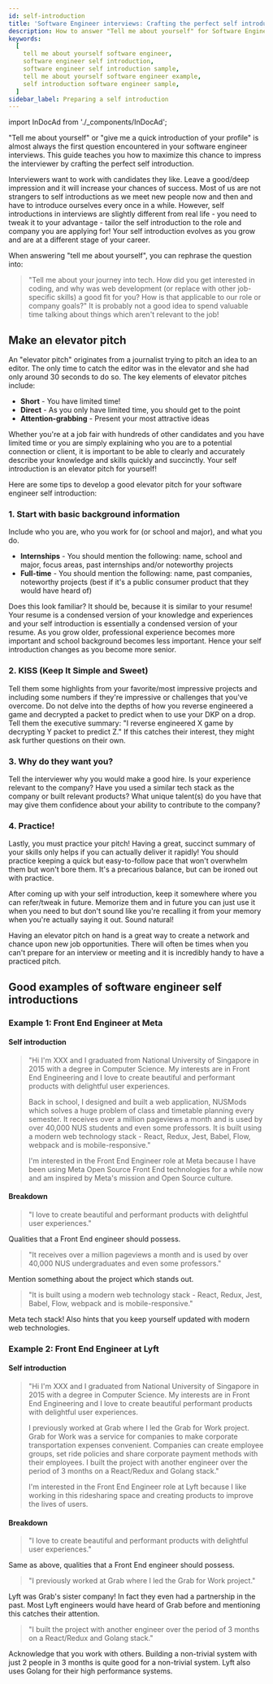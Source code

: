 ```yaml
---
id: self-introduction
title: 'Software Engineer interviews: Crafting the perfect self introduction'
description: How to answer "Tell me about yourself" for Software Engineer interviews
keywords:
  [
    tell me about yourself software engineer,
    software engineer self introduction,
    software engineer self introduction sample,
    tell me about yourself software engineer example,
    self introduction software engineer sample,
  ]
sidebar_label: Preparing a self introduction
---
```


<head>
  <meta property="og:image" content="https://www.techinterviewhandbook.org/social/self-introduction.png" />
</head>

import InDocAd from './\_components/InDocAd';

"Tell me about yourself" or "give me a quick introduction of your profile" is almost always the first question encountered in your software engineer interviews. This guide teaches you how to maximize this chance to impress the interviewer by crafting the perfect self introduction.

Interviewers want to work with candidates they like. Leave a good/deep impression and it will increase your chances of success. Most of us are not strangers to self introductions as we meet new people now and then and have to introduce ourselves every once in a while. However, self introductions in interviews are slightly different from real life - you need to tweak it to your advantage - tailor the self introduction to the role and company you are applying for! Your self introduction evolves as you grow and are at a different stage of your career.

When answering "tell me about yourself", you can rephrase the question into:

> "Tell me about your journey into tech. How did you get interested in coding, and why was web development (or replace with other job-specific skills) a good fit for you? How is that applicable to our role or company goals?" It is probably not a good idea to spend valuable time talking about things which aren't relevant to the job!

## Make an elevator pitch

An "elevator pitch" originates from a journalist trying to pitch an idea to an editor. The only time to catch the editor was in the elevator and she had only around 30 seconds to do so. The key elements of elevator pitches include:

- **Short** - You have limited time!
- **Direct** - As you only have limited time, you should get to the point
- **Attention-grabbing** - Present your most attractive ideas

Whether you're at a job fair with hundreds of other candidates and you have limited time or you are simply explaining who you are to a potential connection or client, it is important to be able to clearly and accurately describe your knowledge and skills quickly and succinctly. Your self introduction is an elevator pitch for yourself!

Here are some tips to develop a good elevator pitch for your software engineer self introduction:

### 1. Start with basic background information

Include who you are, who you work for (or school and major), and what you do.

- **Internships** - You should mention the following: name, school and major, focus areas, past internships and/or noteworthy projects
- **Full-time** - You should mention the following: name, past companies, noteworthy projects (best if it's a public consumer product that they would have heard of)

Does this look familiar? It should be, because it is similar to your resume! Your resume is a condensed version of your knowledge and experiences and your self introduction is essentially a condensed version of your resume. As you grow older, professional experience becomes more important and school background becomes less important. Hence your self introduction changes as you become more senior.

### 2. KISS (Keep It Simple and Sweet)

Tell them some highlights from your favorite/most impressive projects and including some numbers if they're impressive or challenges that you've overcome. Do not delve into the depths of how you reverse engineered a game and decrypted a packet to predict when to use your DKP on a drop. Tell them the executive summary: "I reverse engineered X game by decrypting Y packet to predict Z." If this catches their interest, they might ask further questions on their own.

### 3. Why do they want you?​

Tell the interviewer why you would make a good hire. Is your experience relevant to the company? Have you used a similar tech stack as the company or built relevant products? What unique talent(s) do you have that may give them confidence about your ability to contribute to the company?

### 4. Practice!​

Lastly, you must practice your pitch! Having a great, succinct summary of your skills only helps if you can actually deliver it rapidly! You should practice keeping a quick but easy-to-follow pace that won't overwhelm them but won't bore them. It's a precarious balance, but can be ironed out with practice.

After coming up with your self introduction, keep it somewhere where you can refer/tweak in future. Memorize them and in future you can just use it when you need to but don't sound like you're recalling it from your memory when you're actually saying it out. Sound natural!

Having an elevator pitch on hand is a great way to create a network and chance upon new job opportunities. There will often be times when you can't prepare for an interview or meeting and it is incredibly handy to have a practiced pitch.

<InDocAd />

## Good examples of software engineer self introductions

### Example 1: Front End Engineer at Meta

#### Self introduction

> "Hi I'm XXX and I graduated from National University of Singapore in 2015 with a degree in Computer Science. My interests are in Front End Engineering and I love to create beautiful and performant products with delightful user experiences.
>
> Back in school, I designed and built a web application, NUSMods which solves a huge problem of class and timetable planning every semester. It receives over a million pageviews a month and is used by over 40,000 NUS students and even some professors. It is built using a modern web technology stack - React, Redux, Jest, Babel, Flow, webpack and is mobile-responsive."
>
> I'm interested in the Front End Engineer role at Meta because I have been using Meta Open Source Front End technologies for a while now and am inspired by Meta's mission and Open Source culture.

#### Breakdown

> "I love to create beautiful and performant products with delightful user experiences."

Qualities that a Front End engineer should possess.

> "It receives over a million pageviews a month and is used by over 40,000 NUS undergraduates and even some professors."

Mention something about the project which stands out.

> "It is built using a modern web technology stack - React, Redux, Jest, Babel, Flow, webpack and is mobile-responsive."

Meta tech stack! Also hints that you keep yourself updated with modern web technologies.

### Example 2: Front End Engineer at Lyft

#### Self introduction

> "Hi I'm XXX and I graduated from National University of Singapore in 2015 with a degree in Computer Science. My interests are in Front End Engineering and I love to create beautiful performant products with delightful user experiences.
>
> I previously worked at Grab where I led the Grab for Work project. Grab for Work was a service for companies to make corporate transportation expenses convenient. Companies can create employee groups, set ride policies and share corporate payment methods with their employees. I built the project with another engineer over the period of 3 months on a React/Redux and Golang stack."
>
> I'm interested in the Front End Engineer role at Lyft because I like working in this ridesharing space and creating products to improve the lives of users.

#### Breakdown

> "I love to create beautiful and performant products with delightful user experiences."

Same as above, qualities that a Front End engineer should possess.

> "I previously worked at Grab where I led the Grab for Work project."

Lyft was Grab's sister company! In fact they even had a partnership in the past. Most Lyft engineers would have heard of Grab before and mentioning this catches their attention.

> "I built the project with another engineer over the period of 3 months on a React/Redux and Golang stack."

Acknowledge that you work with others. Building a non-trivial system with just 2 people in 3 months is quite good for a non-trivial system. Lyft also uses Golang for their high performance systems.
